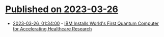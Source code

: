 # [Published on 2023-03-26](index.md)

* [2023-03-26, 01:34:00](https://science.slashdot.org/story/23/03/26/004249/ibm-installs-worlds-first-quantum-computer-for-accelerating-healthcare-research?utm_source=rss1.0mainlinkanon&utm_medium=feed) - [IBM Installs World's First Quantum Computer for Accelerating Healthcare Research](https://science.slashdot.org/story/23/03/26/004249/ibm-installs-worlds-first-quantum-computer-for-accelerating-healthcare-research?utm_source=rss1.0mainlinkanon&utm_medium=feed)
